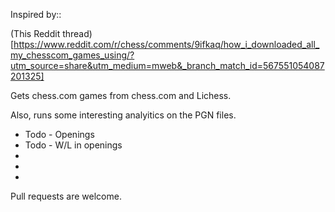Inspired by::

(This Reddit thread)[https://www.reddit.com/r/chess/comments/9ifkaq/how_i_downloaded_all_my_chesscom_games_using/?utm_source=share&utm_medium=mweb&_branch_match_id=567551054087201325]

Gets chess.com games from chess.com and Lichess.

Also, runs some interesting analyitics on the PGN files.
 - Todo - Openings
 - Todo - W/L in openings
 -
 -
 -

Pull requests are welcome.
